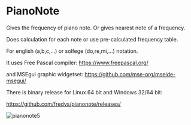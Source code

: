 # PianoNote
Gives the frequency of piano note.
Or gives nearest note of a frequency.

Does calculation for each note or use pre-calculated frequency table.

For english (a,b,c,...) or solfege (do,re,mi,...) notation.

It uses Free Pascal compiler: https://www.freepascal.org/

and MSEgui graphic widgetset: https://github.com/mse-org/mseide-msegui/

There is binary release for Linux 64 bit and Windows 32/64 bit:

https://github.com/fredvs/pianonote/releases/

![pianonote5](https://github.com/user-attachments/assets/dc254ef7-9950-478b-8ba9-f5e305488041)
